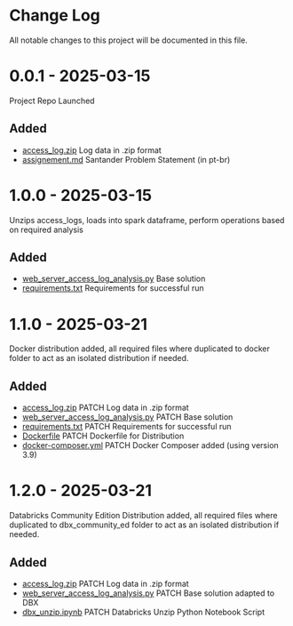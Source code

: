 # Change Log

All notable changes to this project will be documented in this file.


# 0.0.1 - 2025-03-15

Project Repo Launched

## Added

* [access_log.zip](access_log.zip) Log data in .zip format
* [assignement.md](assignement.md) Santander Problem Statement (in pt-br)


# 1.0.0 - 2025-03-15

Unzips access_logs, loads into spark dataframe, perform operations based on required analysis

## Added

* [web_server_access_log_analysis.py](web_server_access_log_analysis.py) Base solution
* [requirements.txt](requirements.txt) Requirements for successful run


# 1.1.0 - 2025-03-21

Docker distribution added, all required files where duplicated to docker folder to act as an isolated distribution if needed.

## Added

* [access_log.zip](/docker/access_log.zip) PATCH Log data in .zip format
* [web_server_access_log_analysis.py](/docker/web_server_access_log_analysis.py) PATCH Base solution
* [requirements.txt](/docker/requirements.txt) PATCH Requirements for successful run
* [Dockerfile](/docker/Dockerfile) PATCH Dockerfile for Distribution
* [docker-composer.yml](/docker/docker-composer.yml) PATCH Docker Composer added (using version 3.9)


# 1.2.0 - 2025-03-21

Databricks Community Edition Distribution added, all required files where duplicated to dbx_community_ed folder to act as an isolated distribution if needed.

## Added

* [access_log.zip](/dbx_community_ed/access_log.zip) PATCH Log data in .zip format
* [web_server_access_log_analysis.py](/dbx_community_ed/web_server_access_log_analysis.py) PATCH Base solution adapted to DBX
* [dbx_unzip.ipynb](/dbx_community_ed/dbx_unzip.ipynb) PATCH Databricks Unzip Python Notebook Script
